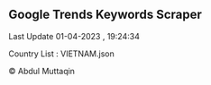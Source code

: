 

## Google Trends Keywords Scraper 
 
Last Update 01-04-2023 , 19:24:34

Country List :
VIETNAM.json



© Abdul Muttaqin 
